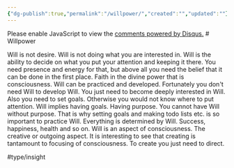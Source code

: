 ```yaml
---
{"dg-publish":true,"permalink":"/willpower/","created":"","updated":""}
---
```


<!-- Google tag (gtag.js) --> <script async src="https://www.googletagmanager.com/gtag/js?id=G-VTS8P5L3R1"></script> <script> window.dataLayer = window.dataLayer || []; function gtag(){dataLayer.push(arguments);} gtag('js', new Date()); gtag('config', 'G-VTS8P5L3R1'); </script>
<div id="disqus_thread"></div>
<script>
    /**
    *  RECOMMENDED CONFIGURATION VARIABLES: EDIT AND UNCOMMENT THE SECTION BELOW TO INSERT DYNAMIC VALUES FROM YOUR PLATFORM OR CMS.
    *  LEARN WHY DEFINING THESE VARIABLES IS IMPORTANT: https://disqus.com/admin/universalcode/#configuration-variables    */
    /*
    var disqus_config = function () {
    this.page.url = PAGE_URL;  // Replace PAGE_URL with your page's canonical URL variable
    this.page.identifier = PAGE_IDENTIFIER; // Replace PAGE_IDENTIFIER with your page's unique identifier variable
    };
    */
    (function() { // DON'T EDIT BELOW THIS LINE
    var d = document, s = d.createElement('script');
    s.src = 'https://www-spiritual-garden-com.disqus.com/embed.js';
    s.setAttribute('data-timestamp', +new Date());
    (d.head || d.body).appendChild(s);
    })();
</script>
<noscript>Please enable JavaScript to view the <a href="https://disqus.com/?ref_noscript">comments powered by Disqus.</a></noscript>
# Willpower

Will is not desire. Will is not doing what you are interested in. Will is the ability to decide on what you put your attention and keeping it there. You need presence and energy for that, but above all you need the belief that it can be done in the first place. Faith in the divine power that is consciousness.
Will can be practiced and developed. Fortunately you don't need Will to develop Will. You just need to become deeply interested in Will. Also you need to set goals. Otherwise you would not know where to put attention. Will implies having goals. Having purpose. You cannot have Will without purpose. That is why setting goals and making todo lists etc. is so important to practice Will. Everything is determined by Will. Success, happiness, health and so on. Will is an aspect of consciousness. The creative or outgoing aspect. It is interesting to see that creating is tantamount to focusing of consciousness. To create you just need to direct. 

#type/insight 